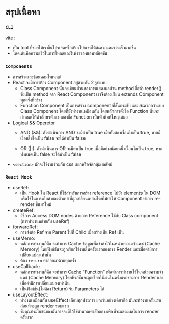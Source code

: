 # สรุปเนื้อหา

### `CLI`

vite : 
- เป็น tool ที่ช่วยให้เราขึ้นโปรเจคหรือสร้างโปรเจคได้สะดวกและรวดเร็วมากขึ้น 
- โดดเด่นคือความเร็วในการโหลดและรีเฟรชของแอพพลิเคชั่น 

### `Components`

- การสร้างและซ้อนคอมโพเนนต์
- React จะมีการสร้าง Component อยู่ด้วยกัน 2 รูปแบบ
    - Class Component นั้นจะเขียนส่วนของการแสดงผลผ่าน method ชื่อว่า render() ซึ่งเป็น method จาก React Component เราจึงต้องเขียน extends Component ทุกครั้งที่สร้าง
    - Function Component เป็นการสร้าง component ที่สั้นกระชับ และ สะดวกกว่าแบบ Class Component โดยที่ยังทำงานเหมือนกัน โดยหลักการตั้งชื่อ Function นั้นจะกำหนดให้ตัวอักษรตัวแรกของชื่อ Function เป็นตัวพิมพ์ใหญ่เสมอ  
- Logical && Operetor
    - AND (&&): ตัวดำเนินการ AND จะมีค่าเป็น true เมื่อทั้งสองเงื่อนไขเป็น true, หากมีเงื่อนไขใดเป็น false จะได้ค่าเป็น false

    - OR (||): ตัวดำเนินการ OR จะมีค่าเป็น true เมื่อมีอย่างน้อยหนึ่งเงื่อนไขเป็น true, หากทั้งหมดเป็น false จะได้ค่าเป็น false
- `<section>` มักจะใช้งานร่วมกับ css เเยกหรือจัดกลุ่มผลลัพธ์

### `React Hook`
- useRef:
    - เป็น Hook ใน React ที่ใช้สำหรับการสร้าง reference ไปยัง elements ใน DOM หรือใช้ในการเก็บค่าของตัวแปรที่ถูกเปลี่ยนแปลงโดยไม่ทำให้ Component ทำการ re-render ขึ้นมาใหม่
- createRef:
    - วิธีการ Access DOM nodes ด้วยการ Reference ใช้กับ Class component (การทำงานคล้ายกับ useRef)
- forwardRef: 
    - การส่งต่อ Ref จาก Parent ไปที่ Child เมื่อสร้างเป็น Ref เป็น 
- useMemo: 
    - หลักการทำงานก็คือ จะทำการ Cache ข้อมูลเพื่อจำค่าไว้ในหน่วยความจำแคช (Cache Memory) โดยฟังก์ชันจะถูกเรียกใช้งานในครั้งแรกของการ Render และเมื่อค่ามีการเปลี่ยนแปลงเท่านั้น
    - ต้อง `return` ค่าออกมาด้วยทุกครั้ง
- useCallback: 
    - หลักการทำงานก็คือ จะทำการ Cache “Function” เพื่อจำการทำงานไว้ในหน่วยความจำแคช (Cache Memory) โดยฟังก์ชันจะถูกเรียกใช้งานในครั้งแรกของการ Render และเมื่อค่ามีการเปลี่ยนแปลงเท่านั้น
    - เป็นฟังก์ชัน(ไม่ต้อง Return) รับ Parameters ได้ 
- useLayoutEffect: 
    - ทำงานเหมือนกับ useEffect เกือบทุกประการ ยกเว้นอย่างเดียวคือ มันจะทำงานครั้งแรก ก่อนที่จะถูก render รอบแรก
    - ซึ่งคุณประโยชน์ของมันอาจจะมีไว้ใช้คำนวณค่าสักอย่างเพื่อที่จะแสดงผลในการ render ครั้งแรก 